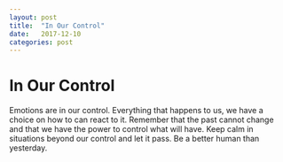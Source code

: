 ```yaml
---
layout: post
title:  "In Our Control"
date:   2017-12-10
categories: post
---
```


# In Our Control

Emotions are in our control. Everything that happens to us, we have a choice on how to can react to it. Remember that the past cannot change and that we have the power to control what will have. Keep calm in situations beyond our control and let it pass. Be a better human than yesterday.